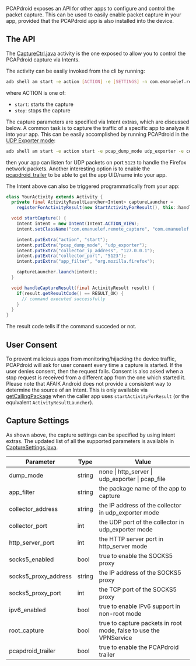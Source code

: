 PCAPdroid exposes an API for other apps to configure and control the packet capture. This can be used to easily enable packet capture in your app, provided that the PCAPdroid app is also installed into the device.

## The API

The [CaptureCtrl.java](https://github.com/emanuele-f/PCAPdroid/blob/master/app/src/main/java/com/emanuelef/remote_capture/activities/CaptureCtrl.java) activity is the one exposed to allow you to control the PCAPdroid capture via Intents.

The activity can be easily invoked from the cli by running:

```bash
adb shell am start -e action [ACTION] -e [SETTINGS] -n com.emanuelef.remote_capture/.activities.CaptureCtrl
```

where ACTION is one of:
  - `start`: starts the capture
  - `stop`: stops the capture

The capture parameters are specified via Intent extras, which are discussed below.
A common task is to capture the traffic of a specific app to analyze it into your app. This can be easily accomplished by running PCAPdroid in the
[UDP Exporter mode](https://emanuele-f.github.io/PCAPdroid/dump_modes#24-udp-exporter):

```bash
adb shell am start -e action start -e pcap_dump_mode udp_exporter -e collector_ip_address 127.0.0.1 -e collector_port 5123 -e app_filter org.mozilla.firefox -n com.emanuelef.remote_capture/.activities.CaptureCtrl
```

then your app can listen for UDP packets on port `5123` to handle the Firefox network packets.
Another interesting option is to enable the [pcapdroid_trailer](https://emanuele-f.github.io/PCAPdroid/advanced_features#45-pcapdroid-trailer) to be able to get the app UID/name into your app.

The Intent above can also be triggered programmatically from your app:

```java
class YourActivity extends Activity {
  private final ActivityResultLauncher<Intent> captureLauncher =
    registerForActivityResult(new StartActivityForResult(), this::handleCaptureResult);

  void startCapture() {
    Intent intent = new Intent(Intent.ACTION_VIEW);
    intent.setClassName("com.emanuelef.remote_capture", "com.emanuelef.remote_capture.activities.CaptureCtrl");

    intent.putExtra("action", "start");
    intent.putExtra("pcap_dump_mode", "udp_exporter");
    intent.putExtra("collector_ip_address", "127.0.0.1");
    intent.putExtra("collector_port", "5123");
    intent.putExtra("app_filter", "org.mozilla.firefox");

    captureLauncher.launch(intent);
  }

  void handleCaptureResult(final ActivityResult result) {
    if(result.getResultCode() == RESULT_OK) {
      // command executed successfully
    }
  }
}
```

The result code tells if the command succeded or not.

## User Consent

To prevent malicious apps from monitoring/hijacking the device traffic, PCAPdroid will ask for user consent every time a capture is started. If the user denies consent, then the request fails.
Consent is also asked when a stop request is received from a different app from the one which started it. Please note that AFAIK Android does not provide a consistent way to determine the source of an Intent.
This is only available via [getCallingPackage](`https://developer.android.com/reference/android/app/Activity#getCallingPackage()`) when the caller app uses `startActivityForResult` (or the equivalent `ActivityResultLauncher`).

## Capture Settings

As shown above, the capture settings can be specified by using intent extras. The updated list of all the supported parameters is available in
[CaptureSettings.java](https://github.com/emanuele-f/PCAPdroid/blob/master/app/src/main/java/com/emanuelef/remote_capture/model/CaptureSettings.java).

| Parameter            | Type   | Value                                                             |
|----------------------|--------|-------------------------------------------------------------------|
| dump_mode            | string | none \| http_server \| udp_exporter \| pcap_file                  |
| app_filter           | string | the package name of the app to capture                            |
| collector_address    | string | the IP address of the collector in udp_exporter mode              |
| collector_port       | int    | the UDP port of the collector in udp_exporter mode                |
| http_server_port     | int    | the HTTP server port in http_server mode                          |
| socks5_enabled       | bool   | true to enable the SOCKS5 proxy                                   |
| socks5_proxy_address | string | the IP address of the SOCKS5 proxy                                |
| socks5_proxy_port    | int    | the TCP port of the SOCKS5 proxy                                  |
| ipv6_enabled         | bool   | true to enable IPv6 support in non-root mode                      |
| root_capture         | bool   | true to capture packets in root mode, false to use the VPNService |
| pcapdroid_trailer    | bool   | true to enable the PCAPdroid trailer                              |
